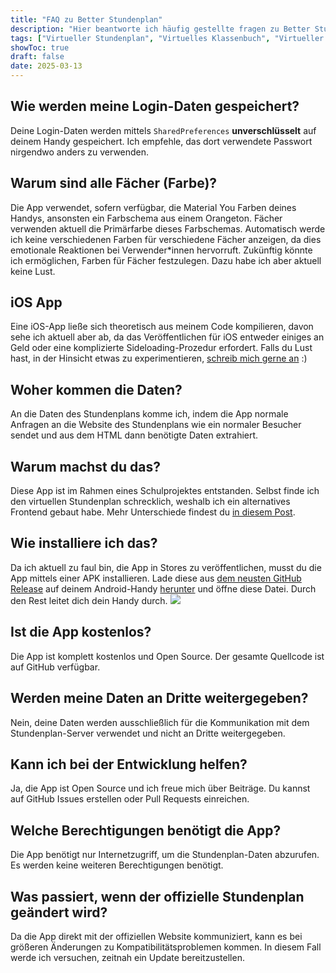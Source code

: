 ```yaml
---
title: "FAQ zu Better Stundenplan"
description: "Hier beantworte ich häufig gestellte fragen zu Better Stundenplan"
tags: ["Virtueller Stundenplan", "Virtuelles Klassenbuch", "Virtueller Stundenplan App"]
showToc: true
draft: false
date: 2025-03-13
---
```


## Wie werden meine Login-Daten gespeichert?
Deine Login-Daten werden mittels `SharedPreferences` **unverschlüsselt** auf deinem Handy gespeichert. Ich empfehle, das dort verwendete Passwort nirgendwo anders zu verwenden.

## Warum sind alle Fächer (Farbe)?
Die App verwendet, sofern verfügbar, die Material You Farben deines Handys, ansonsten ein Farbschema aus einem Orangeton. Fächer verwenden aktuell die Primärfarbe dieses Farbschemas. Automatisch werde ich keine verschiedenen Farben für verschiedene Fächer anzeigen, da dies emotionale Reaktionen bei Verwender*innen hervorruft. Zukünftig könnte ich ermöglichen, Farben für Fächer festzulegen. Dazu habe ich aber aktuell keine Lust.

## iOS App
Eine iOS-App ließe sich theoretisch aus meinem Code kompilieren, davon sehe ich aktuell aber ab, da das Veröffentlichen für iOS entweder einiges an Geld oder eine komplizierte Sideloading-Prozedur erfordert.
Falls du Lust hast, in der Hinsicht etwas zu experimentieren, [schreib mich gerne an](mailto:me@eike.in) :)

## Woher kommen die Daten?
An die Daten des Stundenplans komme ich, indem die App normale Anfragen an die Website des Stundenplans wie ein normaler Besucher sendet und aus dem HTML dann benötigte Daten extrahiert.

## Warum machst du das?
Diese App ist im Rahmen eines Schulprojektes entstanden. Selbst finde ich den virtuellen Stundenplan schrecklich, weshalb ich ein alternatives Frontend gebaut habe. Mehr Unterschiede findest du [in diesem Post](https://better-stundenplan.eike.in/posts/better-stundenplan-vs-mybbs/).

## Wie installiere ich das?
Da ich aktuell zu faul bin, die App in Stores zu veröffentlichen, musst du die App mittels einer APK installieren. Lade diese aus [dem neusten GitHub Release](https://github.com/LarvenStein/better-stundenplan/releases) auf deinem Android-Handy [herunter](https://github.com/LarvenStein/better-stundenplan/releases) und öffne diese Datei. Durch den Rest leitet dich dein Handy durch.
[![](/images/apk-badge.png)](https://github.com/LarvenStein/better-stundenplan/releases)

## Ist die App kostenlos?
Die App ist komplett kostenlos und Open Source. Der gesamte Quellcode ist auf GitHub verfügbar.

## Werden meine Daten an Dritte weitergegeben?
Nein, deine Daten werden ausschließlich für die Kommunikation mit dem Stundenplan-Server verwendet und nicht an Dritte weitergegeben.

## Kann ich bei der Entwicklung helfen?
Ja, die App ist Open Source und ich freue mich über Beiträge. Du kannst auf GitHub Issues erstellen oder Pull Requests einreichen.

## Welche Berechtigungen benötigt die App?
Die App benötigt nur Internetzugriff, um die Stundenplan-Daten abzurufen. Es werden keine weiteren Berechtigungen benötigt.

## Was passiert, wenn der offizielle Stundenplan geändert wird?
Da die App direkt mit der offiziellen Website kommuniziert, kann es bei größeren Änderungen zu Kompatibilitätsproblemen kommen. In diesem Fall werde ich versuchen, zeitnah ein Update bereitzustellen.